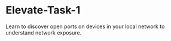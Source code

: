 # Elevate-Task-1
Learn to discover open ports on devices in your local network to understand network exposure.
